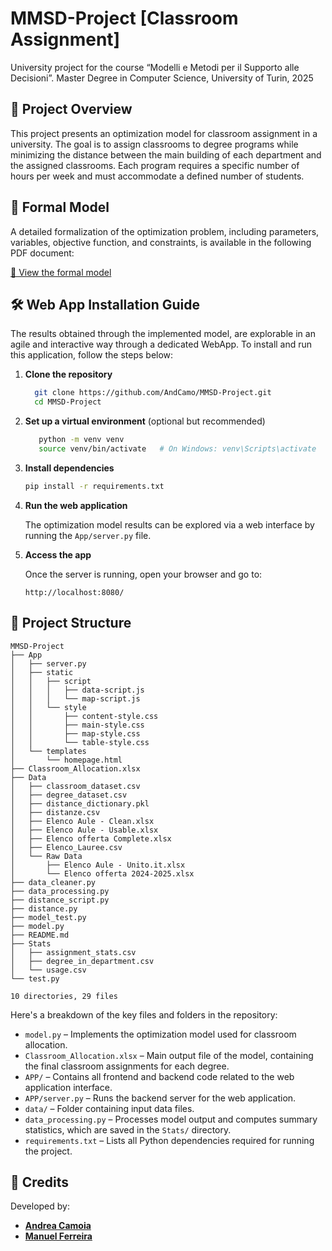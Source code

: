 # MMSD-Project [Classroom Assignment]

University project for the course “Modelli e Metodi per il Supporto alle Decisioni”. Master Degree in Computer Science, University of Turin, 2025

## 🚀 Project Overview

This project presents an optimization model for classroom assignment in a university. The goal is to assign classrooms to degree programs while minimizing the distance between the main building of each department and the assigned classrooms. Each program requires a specific number of hours per week and must accommodate a defined number of students.
## 📄 Formal Model

A detailed formalization of the optimization problem, including  parameters, variables, objective function, and constraints, is available in the following PDF document:

[📘 View the formal model](https://drive.google.com/file/d/1K0dqeROaieJtguNNR1Huhquuxb0Iq3lk/view?usp=sharing)


## 🛠️ Web App Installation Guide


The results obtained through the implemented model, are explorable in an agile and interactive way through a dedicated WebApp.
To install and run this application, follow the steps below:
1. **Clone the repository**  
    ```bash
      git clone https://github.com/AndCamo/MMSD-Project.git
      cd MMSD-Project 
    ```

2. **Set up a virtual environment** (optional but recommended)
   ```bash
      python -m venv venv
      source venv/bin/activate   # On Windows: venv\Scripts\activate
   ```

   
3. **Install dependencies**
      ```bash
      pip install -r requirements.txt
      ```
4. **Run the web application**

   The optimization model results can be explored via a web interface by running the `App/server.py` file.

5. **Access the app**

   Once the server is running, open your browser and go to:
   ```
   http://localhost:8080/
   ```


## 📁 Project Structure

```
MMSD-Project
├── App
│   ├── server.py
│   ├── static
│   │   ├── script
│   │   │   ├── data-script.js
│   │   │   └── map-script.js
│   │   └── style
│   │       ├── content-style.css
│   │       ├── main-style.css
│   │       ├── map-style.css
│   │       └── table-style.css
│   └── templates
│       └── homepage.html
├── Classroom_Allocation.xlsx
├── Data
│   ├── classroom_dataset.csv
│   ├── degree_dataset.csv
│   ├── distance_dictionary.pkl
│   ├── distanze.csv
│   ├── Elenco Aule - Clean.xlsx
│   ├── Elenco Aule - Usable.xlsx
│   ├── Elenco offerta Complete.xlsx
│   ├── Elenco_Lauree.csv
│   └── Raw Data
│       ├── Elenco Aule - Unito.it.xlsx
│       └── Elenco offerta 2024-2025.xlsx
├── data_cleaner.py
├── data_processing.py
├── distance_script.py
├── distance.py
├── model_test.py
├── model.py
├── README.md
├── Stats
│   ├── assignment_stats.csv
│   ├── degree_in_department.csv
│   └── usage.csv
└── test.py

10 directories, 29 files
```

Here's a breakdown of the key files and folders in the repository:

- `model.py` – Implements the optimization model used for classroom allocation.
- `Classroom_Allocation.xlsx` – Main output file of the model, containing the final classroom assignments for each degree.
- `APP/` – Contains all frontend and backend code related to the web application interface.
- `APP/server.py` – Runs the backend server for the web application.
- `data/` – Folder containing input data files.
- `data_processing.py` – Processes model output and computes summary statistics, which are saved in the `Stats/` directory.
- `requirements.txt` – Lists all Python dependencies required for running the project.

## 👥 Credits

Developed by:

- [**Andrea Camoia**](https://github.com/AndCamo)
- [**Manuel Ferreira**](https://github.com/manuel-rcferreira)
